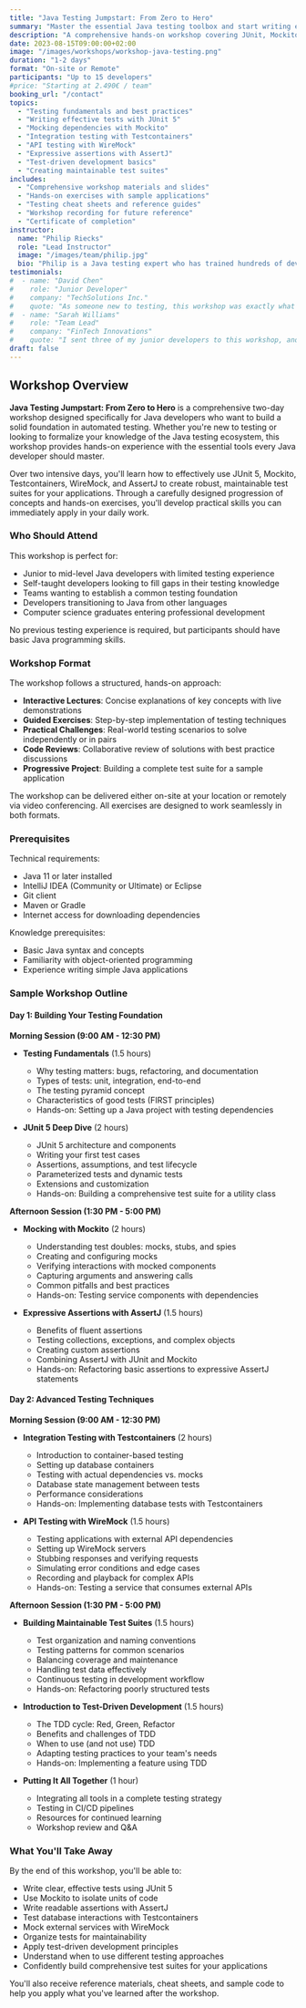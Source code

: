 ```yaml
---
title: "Java Testing Jumpstart: From Zero to Hero"
summary: "Master the essential Java testing toolbox and start writing effective tests for your applications in just two days"
description: "A comprehensive hands-on workshop covering JUnit, Mockito, Testcontainers, WireMock, and AssertJ to help Java developers build a solid foundation in automated testing"
date: 2023-08-15T09:00:00+02:00
image: "/images/workshops/workshop-java-testing.png"
duration: "1-2 days"
format: "On-site or Remote"
participants: "Up to 15 developers"
#price: "Starting at 2.490€ / team"
booking_url: "/contact"
topics:
  - "Testing fundamentals and best practices"
  - "Writing effective tests with JUnit 5"
  - "Mocking dependencies with Mockito"
  - "Integration testing with Testcontainers"
  - "API testing with WireMock"
  - "Expressive assertions with AssertJ"
  - "Test-driven development basics"
  - "Creating maintainable test suites"
includes:
  - "Comprehensive workshop materials and slides"
  - "Hands-on exercises with sample applications"
  - "Testing cheat sheets and reference guides"
  - "Workshop recording for future reference"
  - "Certificate of completion"
instructor:
  name: "Philip Riecks"
  role: "Lead Instructor"
  image: "/images/team/philip.jpg"
  bio: "Philip is a Java testing expert who has trained hundreds of developers in effective testing practices. With experience across numerous enterprise projects, he specializes in making testing concepts accessible to developers at all experience levels."
testimonials:
#  - name: "David Chen"
#    role: "Junior Developer"
#    company: "TechSolutions Inc."
#    quote: "As someone new to testing, this workshop was exactly what I needed. The hands-on approach helped me understand not just how to use testing tools, but why they're important. I'm now confidently writing tests for all my code."
#  - name: "Sarah Williams"
#    role: "Team Lead"
#    company: "FinTech Innovations"
#    quote: "I sent three of my junior developers to this workshop, and the difference in their work was immediate. They came back enthusiastic about testing and with practical skills they applied right away. Well worth the investment."
draft: false
---
```


## Workshop Overview

**Java Testing Jumpstart: From Zero to Hero** is a comprehensive two-day workshop designed specifically for Java developers who want to build a solid foundation in automated testing. Whether you're new to testing or looking to formalize your knowledge of the Java testing ecosystem, this workshop provides hands-on experience with the essential tools every Java developer should master.

Over two intensive days, you'll learn how to effectively use JUnit 5, Mockito, Testcontainers, WireMock, and AssertJ to create robust, maintainable test suites for your applications. Through a carefully designed progression of concepts and hands-on exercises, you'll develop practical skills you can immediately apply in your daily work.

### Who Should Attend

This workshop is perfect for:
- Junior to mid-level Java developers with limited testing experience
- Self-taught developers looking to fill gaps in their testing knowledge
- Teams wanting to establish a common testing foundation
- Developers transitioning to Java from other languages
- Computer science graduates entering professional development

No previous testing experience is required, but participants should have basic Java programming skills.

### Workshop Format

The workshop follows a structured, hands-on approach:

- **Interactive Lectures**: Concise explanations of key concepts with live demonstrations
- **Guided Exercises**: Step-by-step implementation of testing techniques
- **Practical Challenges**: Real-world testing scenarios to solve independently or in pairs
- **Code Reviews**: Collaborative review of solutions with best practice discussions
- **Progressive Project**: Building a complete test suite for a sample application

The workshop can be delivered either on-site at your location or remotely via video conferencing. All exercises are designed to work seamlessly in both formats.

### Prerequisites

Technical requirements:
- Java 11 or later installed
- IntelliJ IDEA (Community or Ultimate) or Eclipse
- Git client
- Maven or Gradle
- Internet access for downloading dependencies

Knowledge prerequisites:
- Basic Java syntax and concepts
- Familiarity with object-oriented programming
- Experience writing simple Java applications

### Sample Workshop Outline

#### Day 1: Building Your Testing Foundation

**Morning Session (9:00 AM - 12:30 PM)**

- **Testing Fundamentals** (1.5 hours)
  - Why testing matters: bugs, refactoring, and documentation
  - Types of tests: unit, integration, end-to-end
  - The testing pyramid concept
  - Characteristics of good tests (FIRST principles)
  - Hands-on: Setting up a Java project with testing dependencies

- **JUnit 5 Deep Dive** (2 hours)
  - JUnit 5 architecture and components
  - Writing your first test cases
  - Assertions, assumptions, and test lifecycle
  - Parameterized tests and dynamic tests
  - Extensions and customization
  - Hands-on: Building a comprehensive test suite for a utility class

**Afternoon Session (1:30 PM - 5:00 PM)**

- **Mocking with Mockito** (2 hours)
  - Understanding test doubles: mocks, stubs, and spies
  - Creating and configuring mocks
  - Verifying interactions with mocked components
  - Capturing arguments and answering calls
  - Common pitfalls and best practices
  - Hands-on: Testing service components with dependencies

- **Expressive Assertions with AssertJ** (1.5 hours)
  - Benefits of fluent assertions
  - Testing collections, exceptions, and complex objects
  - Creating custom assertions
  - Combining AssertJ with JUnit and Mockito
  - Hands-on: Refactoring basic assertions to expressive AssertJ statements

#### Day 2: Advanced Testing Techniques

**Morning Session (9:00 AM - 12:30 PM)**

- **Integration Testing with Testcontainers** (2 hours)
  - Introduction to container-based testing
  - Setting up database containers
  - Testing with actual dependencies vs. mocks
  - Database state management between tests
  - Performance considerations
  - Hands-on: Implementing database tests with Testcontainers

- **API Testing with WireMock** (1.5 hours)
  - Testing applications with external API dependencies
  - Setting up WireMock servers
  - Stubbing responses and verifying requests
  - Simulating error conditions and edge cases
  - Recording and playback for complex APIs
  - Hands-on: Testing a service that consumes external APIs

**Afternoon Session (1:30 PM - 5:00 PM)**

- **Building Maintainable Test Suites** (1.5 hours)
  - Test organization and naming conventions
  - Testing patterns for common scenarios
  - Balancing coverage and maintenance
  - Handling test data effectively
  - Continuous testing in development workflow
  - Hands-on: Refactoring poorly structured tests

- **Introduction to Test-Driven Development** (1.5 hours)
  - The TDD cycle: Red, Green, Refactor
  - Benefits and challenges of TDD
  - When to use (and not use) TDD
  - Adapting testing practices to your team's needs
  - Hands-on: Implementing a feature using TDD

- **Putting It All Together** (1 hour)
  - Integrating all tools in a complete testing strategy
  - Testing in CI/CD pipelines
  - Resources for continued learning
  - Workshop review and Q&A

### What You'll Take Away

By the end of this workshop, you'll be able to:
- Write clear, effective tests using JUnit 5
- Use Mockito to isolate units of code
- Write readable assertions with AssertJ
- Test database interactions with Testcontainers
- Mock external services with WireMock
- Organize tests for maintainability
- Apply test-driven development principles
- Understand when to use different testing approaches
- Confidently build comprehensive test suites for your applications

You'll also receive reference materials, cheat sheets, and sample code to help you apply what you've learned after the workshop.
